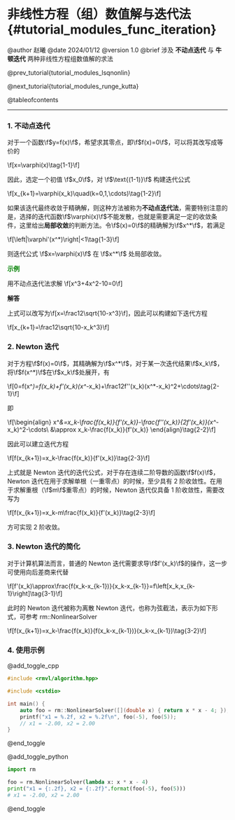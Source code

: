 非线性方程（组）数值解与迭代法 {#tutorial_modules_func_iteration}
============

@author 赵曦
@date 2024/01/12
@version 1.0
@brief 涉及 **不动点迭代** 与 **牛顿迭代** 两种非线性方程组数值解的求法

@prev_tutorial{tutorial_modules_lsqnonlin}

@next_tutorial{tutorial_modules_runge_kutta}

@tableofcontents

------

### 1. 不动点迭代

对于一个函数\f$y=f(x)\f$，希望求其零点，即\f$f(x)=0\f$，可以将其改写成等价的

\f[x=\varphi(x)\tag{1-1}\f]

因此，选定一个初值 \f$x_0\f$，对 \f$\text{(1-1)}\f$ 构建迭代公式

\f[x_{k+1}=\varphi(x_k)\quad(k=0,1,\cdots)\tag{1-2}\f]

如果该迭代最终收敛于精确解，则这种方法被称为<b>不动点迭代法</b>，需要特别注意的是，选择的迭代函数\f$\varphi(x)\f$不能发散，也就是需要满足一定的收敛条件，这里给出<b>局部收敛</b>的判断方法。令\f$(x)=0\f$的精确解为\f$x^*\f$，若满足

\f[\left|\varphi'(x^*)\right|<1\tag{1-3}\f]

则迭代公式 \f$x=\varphi(x)\f$ 在 \f$x^*\f$ 处局部收敛。

<span style="color: green">**示例**</span>

用不动点迭代法求解 \f[x^3+4x^2-10=0\f]

**解答**

上式可以改写为\f[x=\frac12\sqrt{10-x^3}\f]，因此可以构建如下迭代方程

\f[x_{k+1}=\frac12\sqrt{10-x_k^3}\f]

### 2. Newton 迭代

对于方程\f$f(x)=0\f$，其精确解为\f$x^*\f$，对于某一次迭代结果\f$x_k\f$，将\f$f(x^*)\f$在\f$x_k\f$处展开，有

\f[0=f(x^*)=f(x_k)+f'(x_k)(x^*-x_k)+\frac12f''(x_k)(x^*-x_k)^2+\cdots\tag{2-1}\f]

即

\f[\begin{align}
x^*&=x_k-\frac{f(x_k)}{f'(x_k)}-\frac{f''(x_k)}{2f'(x_k)}(x^*-x_k)^2-\cdots\\
&\approx x_k-\frac{f(x_k)}{f'(x_k)}
\end{align}\tag{2-2}\f]

因此可以建立迭代方程

\f[f(x_{k+1})=x_k-\frac{f(x_k)}{f'(x_k)}\tag{2-3}\f]

上式就是 Newton 迭代的迭代公式，对于存在连续二阶导数的函数\f$f(x)\f$，Newton 迭代在用于求解单根（一重零点）的时候，至少具有 2 阶收敛性。在用于求解重根（\f$m\f$重零点）的时候，Newton 迭代仅具备 1 阶收敛性，需要改写为

\f[f(x_{k+1})=x_k-m\frac{f(x_k)}{f'(x_k)}\tag{2-3}\f]

方可实现 2 阶收敛。

### 3. Newton 迭代的简化

对于计算机算法而言，普通的 Newton 迭代需要求导\f$f'(x_k)\f$的操作，这一步可使用向后差商来代替

\f[f'(x_k)\approx\frac{f(x_k-x_{k-1})}{x_k-x_{k-1}}=f\left[x_k,x_{k-1}\right]\tag{3-1}\f]

此时的 Newton 迭代被称为离散 Newton 迭代，也称为弦截法，表示为如下形式，可参考 rm::NonlinearSolver

\f[f(x_{k+1})=x_k-\frac{f(x_k)}{f(x_k-x_{k-1})}(x_k-x_{k-1})\tag{3-2}\f]

### 4. 使用示例

@add_toggle_cpp

```cpp
#include <rmvl/algorithm.hpp>

#include <cstdio>

int main() {
    auto foo = rm::NonlinearSolver([](double x) { return x * x - 4; });
    printf("x1 = %.2f, x2 = %.2f\n", foo(-5), foo(5));
    // x1 = -2.00, x2 = 2.00
}
```

@end_toggle

@add_toggle_python

```python
import rm

foo = rm.NonlinearSolver(lambda x: x * x - 4)
print("x1 = {:.2f}, x2 = {:.2f}".format(foo(-5), foo(5)))
# x1 = -2.00, x2 = 2.00
```

@end_toggle